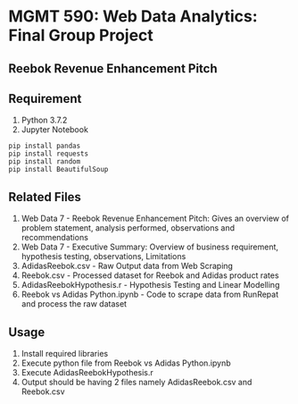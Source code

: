 # MGMT 590: Web Data Analytics: Final Group Project

## Reebok Revenue Enhancement Pitch

## Requirement
1. Python 3.7.2
2. Jupyter Notebook

````
pip install pandas
pip install requests
pip install random
pip install BeautifulSoup

````
## Related Files
1. Web Data 7 - Reebok Revenue Enhancement Pitch: Gives an overview of problem statement, analysis performed, observations and recommendations
2. Web Data 7 - Executive Summary: Overview of business requirement, hypothesis testing, observations, Limitations
3. AdidasReebok.csv - Raw Output data from Web Scraping
4. Reebok.csv - Processed dataset for Reebok and Adidas product rates
5. AdidasReebokHypothesis.r - Hypothesis Testing and Linear Modelling
6. Reebok vs Adidas Python.ipynb - Code to scrape data from RunRepat and process the raw dataset

## Usage

1. Install required libraries
2. Execute python file from Reebok vs Adidas Python.ipynb
3. Execute AdidasReebokHypothesis.r
4. Output should be having 2 files namely AdidasReebok.csv and Reebok.csv
